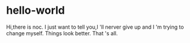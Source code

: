 # hello-world

Hi,there is noc.
I just want to tell you,I 'll nerver give up and I 'm trying to change myself.
Things look better.
That 's all.
